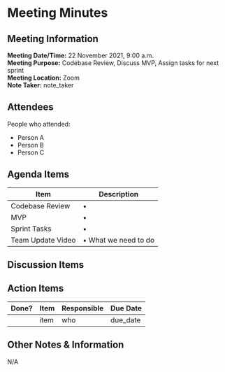 # Meeting Minutes
## Meeting Information
**Meeting Date/Time:** 22 November 2021, 9:00 a.m.  <br>
**Meeting Purpose:** Codebase Review, Discuss MVP, Assign tasks for next sprint <br>
**Meeting Location:** Zoom <br>
**Note Taker:** note_taker  <br>

## Attendees
People who attended:
- Person A
- Person B
- Person C

## Agenda Items

Item | Description
---- | ----
Codebase Review | • <br>
MVP | • <br> 
Sprint Tasks | • <br>
Team Update Video | • What we need to do <br>

## Discussion Items



## Action Items
| Done? | Item | Responsible | Due Date |
| ---- | ---- | ---- | ---- |
| | item | who | due_date |

## Other Notes & Information
N/A
